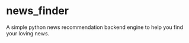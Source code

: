 # news_finder
A simple python news recommendation backend engine to help you find your loving news.

